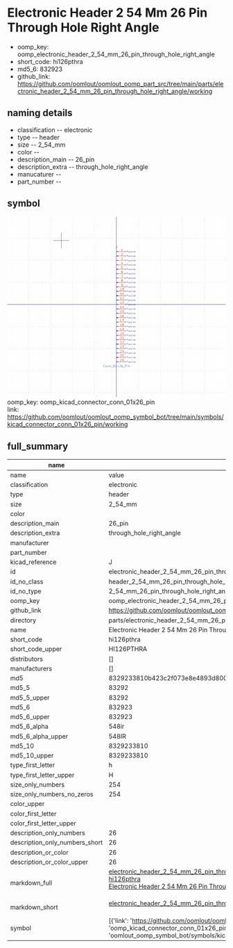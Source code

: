 # Electronic Header 2 54 Mm 26 Pin Through Hole Right Angle

  
* oomp_key: oomp_electronic_header_2_54_mm_26_pin_through_hole_right_angle 
* short_code: hi126pthra
* md5_6: 832923  
* github_link: https://github.com/oomlout/oomlout_oomp_part_src/tree/main/parts/electronic_header_2_54_mm_26_pin_through_hole_right_angle/working  
## naming details
* classification -- electronic
* type -- header
* size -- 2_54_mm
* color -- 
* description_main -- 26_pin
* description_extra -- through_hole_right_angle
* manucaturer -- 
* part_number -- 



## symbol

![](symbol/0/working/working_600.png)  
oomp_key: oomp_kicad_connector_conn_01x26_pin  
link: https://github.com/oomlout/oomlout_oomp_symbol_bot/tree/main/symbols/kicad_connector_conn_01x26_pin/working  


## full_summary
| name | value | 
| --- | --- | 
| name | value | 
| classification | electronic | 
| type | header | 
| size | 2_54_mm | 
| color |  | 
| description_main | 26_pin | 
| description_extra | through_hole_right_angle | 
| manufacturer |  | 
| part_number |  | 
| kicad_reference | J | 
| id | electronic_header_2_54_mm_26_pin_through_hole_right_angle | 
| id_no_class | header_2_54_mm_26_pin_through_hole_right_angle | 
| id_no_type | 2_54_mm_26_pin_through_hole_right_angle | 
| oomp_key | oomp_electronic_header_2_54_mm_26_pin_through_hole_right_angle | 
| github_link | https://github.com/oomlout/oomlout_oomp_part_src/tree/main/parts/electronic_header_2_54_mm_26_pin_through_hole_right_angle/working | 
| directory | parts/electronic_header_2_54_mm_26_pin_through_hole_right_angle | 
| name | Electronic Header 2 54 Mm 26 Pin Through Hole Right Angle | 
| short_code | hi126pthra | 
| short_code_upper | HI126PTHRA | 
| distributors | [] | 
| manufacturers | [] | 
| md5 | 8329233810b423c2f073e8e4893d8002 | 
| md5_5 | 83292 | 
| md5_5_upper | 83292 | 
| md5_6 | 832923 | 
| md5_6_upper | 832923 | 
| md5_6_alpha | 548ir | 
| md5_6_alpha_upper | 548IR | 
| md5_10 | 8329233810 | 
| md5_10_upper | 8329233810 | 
| type_first_letter | h | 
| type_first_letter_upper | H | 
| size_only_numbers | 254 | 
| size_only_numbers_no_zeros | 254 | 
| color_upper |  | 
| color_first_letter |  | 
| color_first_letter_upper |  | 
| description_only_numbers | 26 | 
| description_only_numbers_short | 26 | 
| description_or_color | 26 | 
| description_or_color_upper | 26 | 
| markdown_full | [electronic_header_2_54_mm_26_pin_through_hole_right_angle](https://github.com/oomlout/oomlout_oomp_part_src/tree/main/parts/electronic_header_2_54_mm_26_pin_through_hole_right_angle/working)<br>[hi126pthra](https://github.com/oomlout/oomlout_oomp_part_src/tree/main/parts/electronic_header_2_54_mm_26_pin_through_hole_right_angle/working)<br>[Electronic Header 2 54 Mm 26 Pin Through Hole Right Angle](https://github.com/oomlout/oomlout_oomp_part_src/tree/main/parts/electronic_header_2_54_mm_26_pin_through_hole_right_angle/working)<br><br> | 
| markdown_short | [electronic_header_2_54_mm_26_pin_through_hole_right_angle](https://github.com/oomlout/oomlout_oomp_part_src/tree/main/parts/electronic_header_2_54_mm_26_pin_through_hole_right_angle/working)<br><br> | 
| symbol | [{'link': 'https://github.com/oomlout/oomlout_oomp_symbol_bot/tree/main/symbols/kicad_connector_conn_01x26_pin', 'oomp_key': 'oomp_kicad_connector_conn_01x26_pin', 'directory': 'oomlout_oomp_symbol_bot/symbols/kicad_connector_conn_01x26_pin//working/working.kicad_sym'}] | 
